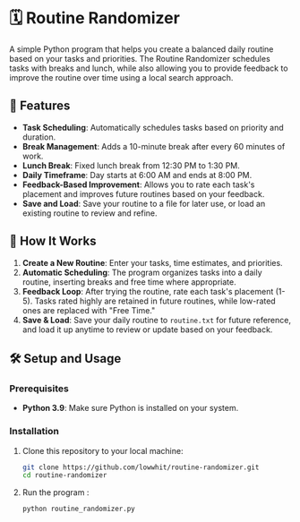 # 🗓️ Routine Randomizer

A simple Python program that helps you create a balanced daily routine based on your tasks and priorities. The Routine Randomizer schedules tasks with breaks and lunch, while also allowing you to provide feedback to improve the routine over time using a local search approach.

## 🚀 Features
- **Task Scheduling**: Automatically schedules tasks based on priority and duration.
- **Break Management**: Adds a 10-minute break after every 60 minutes of work.
- **Lunch Break**: Fixed lunch break from 12:30 PM to 1:30 PM.
- **Daily Timeframe**: Day starts at 6:00 AM and ends at 8:00 PM.
- **Feedback-Based Improvement**: Allows you to rate each task's placement and improves future routines based on your feedback.
- **Save and Load**: Save your routine to a file for later use, or load an existing routine to review and refine.

## 📝 How It Works
1. **Create a New Routine**: Enter your tasks, time estimates, and priorities.
2. **Automatic Scheduling**: The program organizes tasks into a daily routine, inserting breaks and free time where appropriate.
3. **Feedback Loop**: After trying the routine, rate each task's placement (1-5). Tasks rated highly are retained in future routines, while low-rated ones are replaced with "Free Time."
4. **Save & Load**: Save your daily routine to `routine.txt` for future reference, and load it up anytime to review or update based on your feedback.

## 🛠️ Setup and Usage

### Prerequisites
- **Python 3.9**: Make sure Python is installed on your system.

### Installation
1. Clone this repository to your local machine:
   ```bash
   git clone https://github.com/lowwhit/routine-randomizer.git
   cd routine-randomizer

2. Run the program :
    ```bash
    python routine_randomizer.py